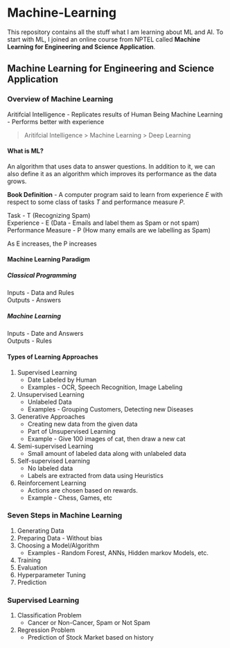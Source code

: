 # Machine-Learning
This repository contains all the stuff what I am learning about ML and AI. To start with ML, I joined an online course from NPTEL called **Machine Learning for Engineering and Science Application**.

## Machine Learning for Engineering and Science Application
### Overview of Machine Learning
Aritifcial Intelligence - Replicates results of Human Being
Machine Learning - Performs better with experience

>Aritifcial Intelligence > Machine Learning > Deep Learning

#### What is ML?
An algorithm that uses data to answer questions. In addition to it, we can also define it as an algorithm which improves its performance as the data grows.

**Book Definition** - A computer program said to learn from experience *E* with respect to some class of tasks *T* and performance measure *P*.

Task - T                            (Recognizing Spam)  
Experience - E                      (Data - Emails and label them as Spam or not spam)  
Performance Measure - P             (How many emails are we labelling as Spam)  

As E increases, the P increases

#### Machine Learning Paradigm
##### Classical Programming
Inputs - Data and Rules  
Outputs - Answers
##### Machine Learning
Inputs - Date and Answers  
Outputs - Rules

#### Types of Learning Approaches
1. Supervised Learning
   - Date Labeled by Human
   - Examples - OCR, Speech Recognition, Image Labeling
2. Unsupervised Learning
   - Unlabeled Data
   - Examples - Grouping Customers, Detecting new Diseases
3. Generative Approaches
   - Creating new data from the given data
   - Part of Unsupervised Learning
   - Example - Give 100 images of cat, then draw a new cat
4. Semi-supervised Learning
   - Small amount of labeled data along with unlabeled data
5. Self-supervised Learning
   - No labeled data
   - Labels are extracted from data using Heuristics
6. Reinforcement Learning
   - Actions are chosen based on rewards.
   - Example - Chess, Games, etc

### Seven Steps in Machine Learning
1. Generating Data
2. Preparing Data - Without bias
3. Choosing a Model/Algorithm
   - Examples - Random Forest, ANNs, Hidden markov Models, etc.
4. Training
5. Evaluation
6. Hyperparameter Tuning
7. Prediction

### Supervised Learning
1. Classification Problem
   - Cancer or Non-Cancer, Spam or Not Spam
2. Regression Problem
   - Prediction of Stock Market based on history
